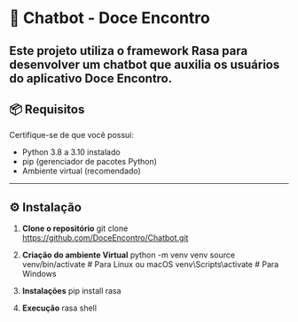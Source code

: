 # 🤖 Chatbot - Doce Encontro

Este projeto utiliza o framework **Rasa** para desenvolver um chatbot que auxilia os usuários do aplicativo **Doce Encontro**. 
---

## 📦 Requisitos

Certifique-se de que você possui:

- Python 3.8 a 3.10 instalado
- pip (gerenciador de pacotes Python)
- Ambiente virtual (recomendado)

---

## ⚙️ Instalação

1. **Clone o repositório**
git clone https://github.com/DoceEncontro/Chatbot.git

2. **Criação do ambiente Virtual**
python -m venv venv
source venv/bin/activate   # Para Linux ou macOS
venv\Scripts\activate      # Para Windows

3. **Instalações**
pip install rasa

4. **Execução**
rasa shell
